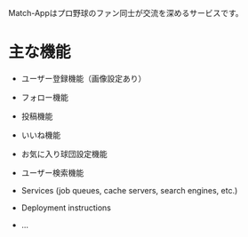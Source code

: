 
Match-Appはプロ野球のファン同士が交流を深めるサービスです。

# 主な機能

* ユーザー登録機能（画像設定あり）

* フォロー機能

* 投稿機能

* いいね機能

* お気に入り球団設定機能

* ユーザー検索機能

* Services (job queues, cache servers, search engines, etc.)

* Deployment instructions

* ...
